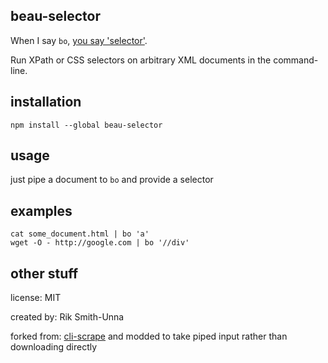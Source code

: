 ## beau-selector

When I say `bo`, [you say 'selector'](https://youtu.be/vEtWdI9FByA?t=47s).

Run XPath or CSS selectors on arbitrary XML documents in the command-line.

## installation

```
npm install --global beau-selector
```

## usage

just pipe a document to `bo` and provide a selector

## examples

```
cat some_document.html | bo 'a'
wget -O - http://google.com | bo '//div'
```

## other stuff

license: MIT

created by: Rik Smith-Unna

forked from: [cli-scrape](https://github.com/pthrasher/cli-scrape) and modded to take piped input rather than downloading directly

